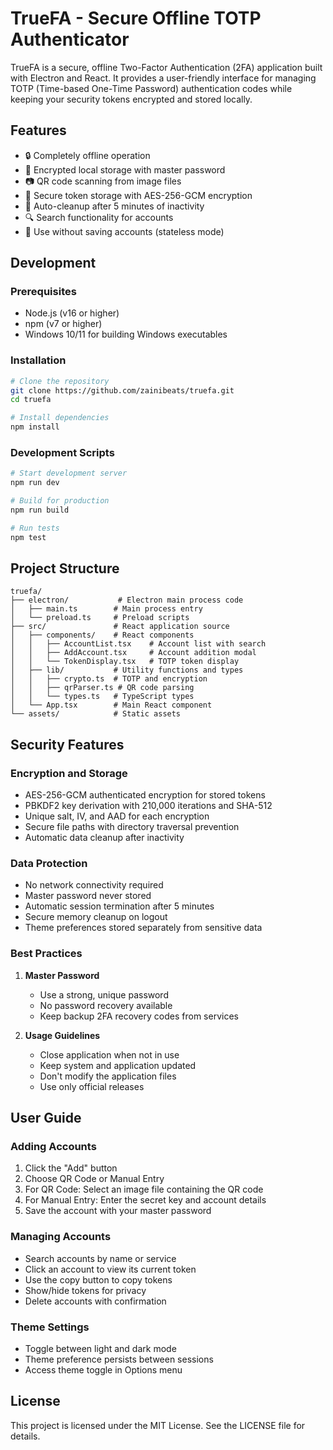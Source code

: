 # TrueFA - Secure Offline TOTP Authenticator

TrueFA is a secure, offline Two-Factor Authentication (2FA) application built with Electron and React. It provides a user-friendly interface for managing TOTP (Time-based One-Time Password) authentication codes while keeping your security tokens encrypted and stored locally.

## Features

- 🔒 Completely offline operation
- 💾 Encrypted local storage with master password
- 📷 QR code scanning from image files
- 🔐 Secure token storage with AES-256-GCM encryption
- 🔄 Auto-cleanup after 5 minutes of inactivity
- 🔍 Search functionality for accounts
- 🎯 Use without saving accounts (stateless mode)


## Development

### Prerequisites

- Node.js (v16 or higher)
- npm (v7 or higher)
- Windows 10/11 for building Windows executables

### Installation

```bash
# Clone the repository
git clone https://github.com/zainibeats/truefa.git
cd truefa

# Install dependencies
npm install
```

### Development Scripts

```bash
# Start development server
npm run dev

# Build for production
npm run build

# Run tests
npm test
```

## Project Structure

```
truefa/
├── electron/           # Electron main process code
│   ├── main.ts        # Main process entry
│   └── preload.ts     # Preload scripts
├── src/               # React application source
│   ├── components/    # React components
│   │   ├── AccountList.tsx    # Account list with search
│   │   ├── AddAccount.tsx     # Account addition modal
│   │   └── TokenDisplay.tsx   # TOTP token display
│   ├── lib/           # Utility functions and types
│   │   ├── crypto.ts  # TOTP and encryption
│   │   ├── qrParser.ts # QR code parsing
│   │   └── types.ts   # TypeScript types
│   └── App.tsx        # Main React component
└── assets/            # Static assets
```

## Security Features

### Encryption and Storage
- AES-256-GCM authenticated encryption for stored tokens
- PBKDF2 key derivation with 210,000 iterations and SHA-512
- Unique salt, IV, and AAD for each encryption
- Secure file paths with directory traversal prevention
- Automatic data cleanup after inactivity

### Data Protection
- No network connectivity required
- Master password never stored
- Automatic session termination after 5 minutes
- Secure memory cleanup on logout
- Theme preferences stored separately from sensitive data

### Best Practices
1. **Master Password**
   - Use a strong, unique password
   - No password recovery available
   - Keep backup 2FA recovery codes from services

2. **Usage Guidelines**
   - Close application when not in use
   - Keep system and application updated
   - Don't modify the application files
   - Use only official releases

## User Guide

### Adding Accounts
1. Click the "Add" button
2. Choose QR Code or Manual Entry
3. For QR Code: Select an image file containing the QR code
4. For Manual Entry: Enter the secret key and account details
5. Save the account with your master password

### Managing Accounts
- Search accounts by name or service
- Click an account to view its current token
- Use the copy button to copy tokens
- Show/hide tokens for privacy
- Delete accounts with confirmation

### Theme Settings
- Toggle between light and dark mode
- Theme preference persists between sessions
- Access theme toggle in Options menu

## License

This project is licensed under the MIT License. See the LICENSE file for details.
